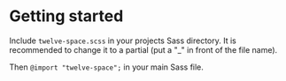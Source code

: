 # Getting started

Include `twelve-space.scss` in your projects Sass directory. It is recommended to change it to a partial (put a "_" in front of the file name).

Then `@import "twelve-space";` in your main Sass file.
